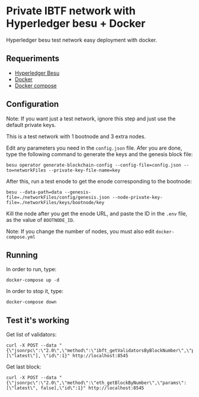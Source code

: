 # Private IBTF network with Hyperledger besu + Docker

Hyperledger besu test network easy deployment with docker.

## Requeriments

 - [Hyperledger Besu](https://besu.hyperledger.org/en/stable/HowTo/Get-Started/Installation-Options/Options/)
 - [Docker](https://docs.docker.com/engine/install/)
 - [Docker compose](https://docs.docker.com/compose/install/)

## Configuration

Note: If you want just a test network, ignore this step and just use the default private keys.

This is a test network with 1 bootnode and 3 extra nodes.

Edit any parameters you need in the `config.json` file. Afer you are done, type the following command to generate the keys and the genesis block file:

```
besu operator generate-blockchain-config --config-file=config.json --to=networkFiles --private-key-file-name=key
```

After this, run a test enode to get the enode corresponding to the bootnode:

```
besu --data-path=data --genesis-file=./networkFiles/config/genesis.json --node-private-key-file=./networkFiles/keys/bootnode/key
```

Kill the node after you get the enode URL, and paste the ID in the `.env` file, as the value of `BOOTNODE_ID`.

Note: If you change the number of nodes, you must also edit `docker-compose.yml`

## Running

In order to run, type:

```
docker-compose up -d
```

In order to stop it, type:

```
docker-compose down
```

## Test it's working

Get list of validators:

```
curl -X POST --data "{\"jsonrpc\":\"2.0\",\"method\":\"ibft_getValidatorsByBlockNumber\",\"params\":[\"latest\"], \"id\":1}" http://localhost:8545
```

Get last block:

```
curl -X POST --data "{\"jsonrpc\":\"2.0\",\"method\":\"eth_getBlockByNumber\",\"params\":[\"latest\", false],\"id\":1}" http://localhost:8545
```
